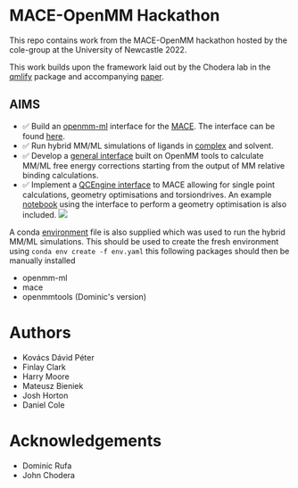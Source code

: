 # MACE-OpenMM Hackathon

This repo contains work from the MACE-OpenMM hackathon hosted by the cole-group at the 
University of Newcastle 2022.

This work builds upon the framework laid out by the Chodera lab in the [qmlify](https://github.com/choderalab/qmlify) package and accompanying [paper](https://www.biorxiv.org/content/10.1101/2020.07.29.227959v1).  

## AIMS
- :white_check_mark: Build an [openmm-ml](https://github.com/openmm/openmm-ml) interface for the [MACE](https://github.com/ACEsuit/mace). The interface can be found [here](https://github.com/davkovacs/mace/blob/4bf84df28cb87a6a9ef6d024bb5d0a3d0aabb7ba/mace/calculators/openmm.py#L161).
- :white_check_mark: Run hybrid MM/ML simulations of ligands in [complex](https://twitter.com/ColeGroupNCL/status/1587449592949481474/photo/1) and solvent.
- :white_check_mark: Develop a [general interface](https://github.com/jharrymoore/mace/blob/openmm-harry/mace/tools/mixed_system.py) built on OpenMM tools to calculate MM/ML free energy corrections starting from the output of MM relative binding calculations. 
- :white_check_mark: Implement a [QCEngine interface](scripts/mace_qcengine.py) to MACE allowing for single point calculations, geometry optimisations and torsiondrives. An example [notebook](examples/mace_qcengine.ipynb) using the interface to perform a geometry optimisation is also included.
![](figures/mace.gif)


A conda [environment](env.yaml) file is also supplied which was used to run the hybrid MM/ML simulations.
This should be used to create the fresh environment using `conda env create -f env.yaml` this following packages should then 
be manually installed
- openmm-ml
- mace
- openmmtools (Dominic's version)


# Authors 
- Kovács Dávid Péter
- Finlay Clark
- Harry Moore
- Mateusz Bieniek
- Josh Horton 
- Daniel Cole 

# Acknowledgements
- Dominic Rufa
- John Chodera
